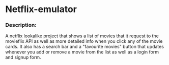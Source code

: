 # Netflix-emulator

### Description:

A netflix lookalike project that shows a list of movies that it request to the movieflix API as well as more detailed info when you click any of the movie cards.
It also has a search bar and a "favourite movies" button that updates whenever you add or remove a movie from the list as well as a login form and signup form.
